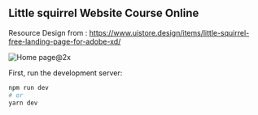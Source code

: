 
## Little squirrel Website Course Online
Resource Design from : https://www.uistore.design/items/little-squirrel-free-landing-page-for-adobe-xd/

![Home page@2x](https://user-images.githubusercontent.com/23160734/158224144-cbe86b81-347d-4150-a041-8f978030efcf.png)


First, run the development server:

```bash
npm run dev
# or
yarn dev
```

